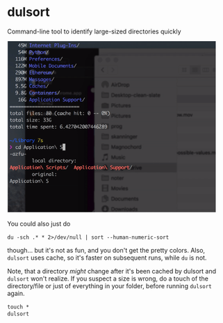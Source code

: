 # dulsort
Command-line tool to identify large-sized directories quickly

<img src="dulsort-demo.gif" data-canonical-src="https://github.com/ovikholt/dulsort/blob/master/dulsort-demo.gif" width="480">

You could also just do

    du -sch .* * 2>/dev/null | sort --human-numeric-sort

though... but it's not as fun, and you don't get the pretty colors. Also, `dulsort` uses cache, so it's faster on subsequent runs, while `du` is not.

Note, that a directory *might* change after it's been cached by dulsort and `dulsort` won't realize. If you suspect a size is wrong, do a touch of the directory/file or just of everything in your folder, before running `dulsort` again.

    touch *
    dulsort
